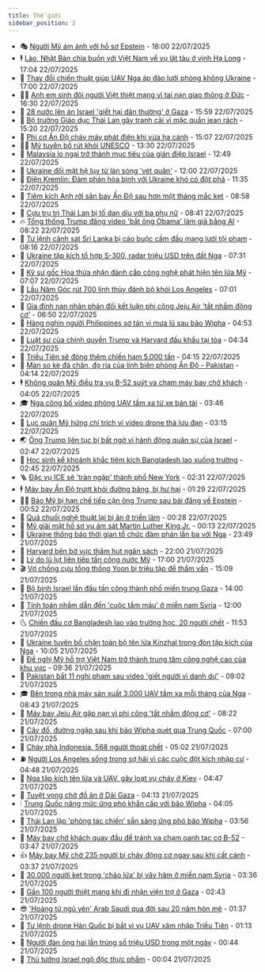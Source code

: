 ```yaml
---
title: Thế giới
sidebar_position: 2
---
```


<!-- vnexpress-the-gioi:START -->
- 🎭 [Người Mỹ ám ảnh với hồ sơ Epstein](https://vnexpress.net/nguoi-my-am-anh-voi-ho-so-epstein-4917201.html) - 18:00 22/07/2025
- 🕴 [Lào, Nhật Bản chia buồn với Việt Nam về vụ lật tàu ở vịnh Hạ Long](https://vnexpress.net/lao-nhat-ban-chia-buon-voi-viet-nam-ve-vu-lat-tau-o-vinh-ha-long-4917658.html) - 17:04 22/07/2025
- 🤭 [Thay đổi chiến thuật giúp UAV Nga áp đảo lưới phòng không Ukraine](https://vnexpress.net/thay-doi-chien-thuat-giup-uav-nga-ap-dao-luoi-phong-khong-ukraine-4917308.html) - 17:00 22/07/2025
- 🧑‍💻 [Anh em sinh đôi người Việt thiệt mạng vì tai nạn giao thông ở Đức](https://vnexpress.net/anh-em-sinh-doi-nguoi-viet-thiet-mang-vi-tai-nan-giao-thong-o-duc-4917640.html) - 16:30 22/07/2025
- 🦏 [28 nước lên án Israel &#39;giết hại dân thường&#39; ở Gaza](https://vnexpress.net/28-nuoc-len-an-israel-giet-hai-dan-thuong-o-gaza-4917637.html) - 15:59 22/07/2025
- 🦒 [Bộ trưởng Giáo dục Thái Lan gây tranh cãi vì mặc quần jean rách](https://vnexpress.net/bo-truong-giao-duc-thai-lan-gay-tranh-cai-vi-mac-quan-jean-rach-4917600.html) - 15:20 22/07/2025
- 🌈 [Phi cơ Ấn Độ cháy máy phát điện khi vừa hạ cánh](https://vnexpress.net/phi-co-an-do-chay-may-phat-dien-khi-vua-ha-canh-4917626.html) - 15:07 22/07/2025
- 🧑‍🏫 [Mỹ tuyên bố rút khỏi UNESCO](https://vnexpress.net/my-tuyen-bo-rut-khoi-unesco-4917614.html) - 13:30 22/07/2025
- 🐲 [Malaysia lo ngại trở thành mục tiêu của gián điệp Israel](https://vnexpress.net/malaysia-lo-ngai-tro-thanh-muc-tieu-cua-gian-diep-israel-4917594.html) - 12:49 22/07/2025
- 🦒 [Ukraine đối mặt hệ lụy từ làn sóng &#39;vét quân&#39;](https://vnexpress.net/ukraine-doi-mat-he-luy-tu-lan-song-vet-quan-4917195.html) - 12:00 22/07/2025
- 🐻 [Điện Kremlin: Đàm phán hòa bình với Ukraine khó có đột phá](https://vnexpress.net/dien-kremlin-dam-phan-hoa-binh-voi-ukraine-kho-co-dot-pha-4917576.html) - 11:35 22/07/2025
- 🚀 [Tiêm kích Anh rời sân bay Ấn Độ sau hơn một tháng mắc kẹt](https://vnexpress.net/tiem-kich-anh-roi-san-bay-an-do-sau-hon-mot-thang-mac-ket-4917478.html) - 08:58 22/07/2025
- 🥰 [Cựu trụ trì Thái Lan bị tố dan díu với ba phụ nữ](https://vnexpress.net/cuu-tru-tri-thai-lan-bi-to-dan-diu-voi-ba-phu-nu-4917461.html) - 08:41 22/07/2025
- 🔥 [Tổng thống Trump đăng video &#39;bắt ông Obama&#39; làm giả bằng AI](https://vnexpress.net/tong-thong-trump-dang-video-bat-ong-obama-lam-gia-bang-ai-4917466.html) - 08:22 22/07/2025
- 🥳 [Tư lệnh cảnh sát Sri Lanka bị cáo buộc cầm đầu mạng lưới tội phạm](https://vnexpress.net/tu-lenh-canh-sat-sri-lanka-bi-cao-buoc-cam-dau-mang-luoi-toi-pham-4917477.html) - 08:16 22/07/2025
- 💼 [Ukraine tập kích tổ hợp S-300, radar triệu USD trên đất Nga](https://vnexpress.net/ukraine-tap-kich-to-hop-s-300-radar-trieu-usd-tren-dat-nga-4917420.html) - 07:31 22/07/2025
- 🤡 [Kỹ sư gốc Hoa thừa nhận đánh cắp công nghệ phát hiện tên lửa Mỹ](https://vnexpress.net/ky-su-goc-hoa-thua-nhan-danh-cap-cong-nghe-phat-hien-ten-lua-my-4917345.html) - 07:07 22/07/2025
- 🌁 [Lầu Năm Góc rút 700 lính thủy đánh bộ khỏi Los Angeles](https://vnexpress.net/lau-nam-goc-rut-700-linh-thuy-danh-bo-khoi-los-angeles-4917416.html) - 07:01 22/07/2025
- 🤩 [Gia đình nạn nhân phản đối kết luận phi công Jeju Air &#39;tắt nhầm động cơ&#39;](https://vnexpress.net/gia-dinh-nan-nhan-phan-doi-ket-luan-phi-cong-jeju-air-tat-nham-dong-co-4917337.html) - 06:50 22/07/2025
- 🎉 [Hàng nghìn người Philippines sơ tán vì mưa lũ sau bão Wipha](https://vnexpress.net/hang-nghin-nguoi-philippines-so-tan-vi-mua-lu-sau-bao-wipha-4917310.html) - 04:53 22/07/2025
- 🎉 [Luật sư của chính quyền Trump và Harvard đấu khẩu tại tòa](https://vnexpress.net/luat-su-cua-chinh-quyen-trump-va-harvard-dau-khau-tai-toa-4917285.html) - 04:34 22/07/2025
- 🌁 [Triều Tiên sẽ đóng thêm chiến hạm 5.000 tấn](https://vnexpress.net/trieu-tien-se-dong-them-chien-ham-5-000-tan-4917271.html) - 04:15 22/07/2025
- 🌊 [Màn so kè đá chân, đọ ria của lính biên phòng Ấn Độ - Pakistan](https://vnexpress.net/man-so-ke-da-chan-do-ria-cua-linh-bien-phong-an-do-pakistan-4916932.html) - 04:14 22/07/2025
- 🕴 [Không quân Mỹ điều tra vụ B-52 suýt va chạm máy bay chở khách](https://vnexpress.net/khong-quan-my-dieu-tra-vu-b-52-suyt-va-cham-may-bay-cho-khach-4917237.html) - 04:05 22/07/2025
- 🎓 [Nga công bố video phóng UAV tầm xa từ xe bán tải](https://vnexpress.net/nga-cong-bo-video-phong-uav-tam-xa-tu-xe-ban-tai-4917243.html) - 03:46 22/07/2025
- 🦩 [Lục quân Mỹ hứng chỉ trích vì video drone thả lựu đạn](https://vnexpress.net/luc-quan-my-hung-chi-trich-vi-video-drone-tha-luu-dan-4917200.html) - 03:15 22/07/2025
- 🌏 [Ông Trump liên tục bị bất ngờ vì hành động quân sự của Israel](https://vnexpress.net/ong-trump-lien-tuc-bi-bat-ngo-vi-hanh-dong-quan-su-cua-israel-4917207.html) - 02:47 22/07/2025
- 🌋 [Học sinh kể khoảnh khắc tiêm kích Bangladesh lao xuống trường](https://vnexpress.net/hoc-sinh-ke-khoanh-khac-tiem-kich-bangladesh-lao-xuong-truong-4917228.html) - 02:45 22/07/2025
- 🪜 [Đặc vụ ICE sẽ &#39;tràn ngập&#39; thành phố New York](https://vnexpress.net/dac-vu-ice-se-tran-ngap-thanh-pho-new-york-4917222.html) - 02:31 22/07/2025
- 🕴 [Máy bay Ấn Độ trượt khỏi đường băng, bị hư hại](https://vnexpress.net/may-bay-an-do-truot-khoi-duong-bang-bi-hu-hai-4917187.html) - 01:29 22/07/2025
- 🧑‍🏫 [Báo Mỹ bị hạn chế tiếp cận ông Trump sau bài đăng về Epstein](https://vnexpress.net/bao-my-bi-han-che-tiep-can-ong-trump-sau-bai-dang-ve-epstein-4917185.html) - 00:52 22/07/2025
- 🌮 [Quả chuối nghệ thuật lại bị ăn ở triển lãm](https://vnexpress.net/qua-chuoi-nghe-thuat-lai-bi-an-o-trien-lam-4917180.html) - 00:28 22/07/2025
- 🚦 [Mỹ giải mật hồ sơ vụ ám sát Martin Luther King Jr.](https://vnexpress.net/my-giai-mat-ho-so-vu-am-sat-martin-luther-king-jr-4917175.html) - 00:13 22/07/2025
- 💫 [Ukraine thông báo thời gian tổ chức đàm phán lần ba với Nga](https://vnexpress.net/ukraine-thong-bao-thoi-gian-to-chuc-dam-phan-lan-ba-voi-nga-4917179.html) - 23:49 21/07/2025
- 🤡 [Harvard bên bờ vực thâm hụt ngân sách](https://vnexpress.net/harvard-ben-bo-vuc-tham-hut-ngan-sach-4910131.html) - 22:00 21/07/2025
- 🦣 [Lý do lũ lụt liên tiếp tấn công nước Mỹ](https://vnexpress.net/ly-do-lu-lut-lien-tiep-tan-cong-nuoc-my-4916673.html) - 17:00 21/07/2025
- 🎬 [Vợ chồng cựu tổng thống Yoon bị triệu tập để thẩm vấn](https://vnexpress.net/vo-chong-cuu-tong-thong-yoon-bi-trieu-tap-de-tham-van-4917140.html) - 15:09 21/07/2025
- 🎉 [Bộ binh Israel lần đầu tấn công thành phố miền trung Gaza](https://vnexpress.net/bo-binh-israel-lan-dau-tan-cong-thanh-pho-mien-trung-gaza-4917124.html) - 14:00 21/07/2025
- 🎡 [Tính toán nhầm dẫn đến &#39;cuộc tắm máu&#39; ở miền nam Syria](https://vnexpress.net/tinh-toan-nham-dan-den-cuoc-tam-mau-o-mien-nam-syria-4916724.html) - 12:00 21/07/2025
- 🌜 [Chiến đấu cơ Bangladesh lao vào trường học, 20 người chết](https://vnexpress.net/chien-dau-co-bangladesh-lao-vao-truong-hoc-20-nguoi-chet-4917104.html) - 11:53 21/07/2025
- 🎡 [Ukraine tuyên bố chặn toàn bộ tên lửa Kinzhal trong đòn tập kích của Nga](https://vnexpress.net/ukraine-tuyen-bo-chan-toan-bo-ten-lua-kinzhal-trong-don-tap-kich-cua-nga-4917013.html) - 10:05 21/07/2025
- 🤗 [Đề nghị Mỹ hỗ trợ Việt Nam trở thành trung tâm công nghệ cao của khu vực](https://vnexpress.net/de-nghi-my-ho-tro-viet-nam-tro-thanh-trung-tam-cong-nghe-cao-cua-khu-vuc-4917010.html) - 09:36 21/07/2025
- 🦩 [Pakistan bắt 11 nghi phạm sau video &#39;giết người vì danh dự&#39;](https://vnexpress.net/pakistan-bat-11-nghi-pham-sau-video-giet-nguoi-vi-danh-du-4916977.html) - 09:02 21/07/2025
- 🎓 [Bên trong nhà máy sản xuất 3.000 UAV tầm xa mỗi tháng của Nga](https://vnexpress.net/ben-trong-nha-may-san-xuat-3-000-uav-tam-xa-moi-thang-cua-nga-4916944.html) - 08:43 21/07/2025
- 🌁 [Máy bay Jeju Air gặp nạn vì phi công &#39;tắt nhầm động cơ&#39;](https://vnexpress.net/may-bay-jeju-air-gap-nan-vi-phi-cong-tat-nham-dong-co-4916945.html) - 08:22 21/07/2025
- 🤩 [Cây đổ, đường ngập sau khi bão Wipha quét qua Trung Quốc](https://vnexpress.net/cay-do-duong-ngap-sau-khi-bao-wipha-quet-qua-trung-quoc-4916871.html) - 07:00 21/07/2025
- 👹 [Cháy phà Indonesia, 568 người thoát chết](https://vnexpress.net/chay-pha-indonesia-568-nguoi-thoat-chet-4916880.html) - 05:02 21/07/2025
- ⛽️ [Người Los Angeles sống trong sợ hãi vì các cuộc đột kích nhập cư](https://vnexpress.net/nguoi-los-angeles-song-trong-so-hai-vi-cac-cuoc-dot-kich-nhap-cu-4916698.html) - 04:48 21/07/2025
- 🚀 [Nga tập kích tên lửa và UAV, gây loạt vụ cháy ở Kiev](https://vnexpress.net/nga-tap-kich-ten-lua-va-uav-gay-loat-vu-chay-o-kiev-4916805.html) - 04:47 21/07/2025
- 🎡 [Tuyệt vọng chờ đồ ăn ở Dải Gaza](https://vnexpress.net/tuyet-vong-cho-do-an-o-dai-gaza-4914349.html) - 04:13 21/07/2025
- 🕯 [Trung Quốc nâng mức ứng phó khẩn cấp với bão Wipha](https://vnexpress.net/trung-quoc-nang-muc-ung-pho-khan-cap-voi-bao-wipha-4916810.html) - 04:05 21/07/2025
- 🐻 [Thái Lan lập &#39;phòng tác chiến&#39; sẵn sàng ứng phó bão Wipha](https://vnexpress.net/thai-lan-lap-phong-tac-chien-san-sang-ung-pho-bao-wipha-4916779.html) - 03:56 21/07/2025
- 🚦 [Máy bay chở khách quay đầu để tránh va chạm oanh tạc cơ B-52](https://vnexpress.net/may-bay-cho-khach-quay-dau-de-tranh-va-cham-oanh-tac-co-b-52-4916691.html) - 03:47 21/07/2025
- 👍 [Máy bay Mỹ chở 235 người bị cháy động cơ ngay sau khi cất cánh](https://vnexpress.net/may-bay-my-cho-235-nguoi-bi-chay-dong-co-ngay-sau-khi-cat-canh-4916792.html) - 03:37 21/07/2025
- 🚀 [30.000 người kẹt trong &#39;chảo lửa&#39; bị vây hãm ở miền nam Syria](https://vnexpress.net/30-000-nguoi-ket-trong-chao-lua-bi-vay-ham-o-mien-nam-syria-4916711.html) - 03:36 21/07/2025
- 🌮 [Gần 100 người thiệt mạng khi đi nhận viện trợ ở Gaza](https://vnexpress.net/gan-100-nguoi-thiet-mang-khi-di-nhan-vien-tro-o-gaza-4916748.html) - 02:43 21/07/2025
- 😎 [&#39;Hoàng tử ngủ yên&#39; Arab Saudi qua đời sau 20 năm hôn mê](https://vnexpress.net/hoang-tu-ngu-yen-arab-saudi-qua-doi-sau-20-nam-hon-me-4916706.html) - 01:37 21/07/2025
- 🐲 [Tư lệnh drone Hàn Quốc bị bắt vì vụ UAV xâm nhập Triều Tiên](https://vnexpress.net/tu-lenh-drone-han-quoc-bi-bat-vi-vu-uav-xam-nhap-trieu-tien-4916687.html) - 01:13 21/07/2025
- 💫 [Người đàn ông hai lần trúng số triệu USD trong một ngày](https://vnexpress.net/nguoi-dan-ong-hai-lan-trung-so-trieu-usd-trong-mot-ngay-4916680.html) - 00:44 21/07/2025
- 👀 [Thủ tướng Israel ngộ độc thực phẩm](https://vnexpress.net/thu-tuong-israel-ngo-doc-thuc-pham-4916677.html) - 00:04 21/07/2025<!-- vnexpress-the-gioi:END -->